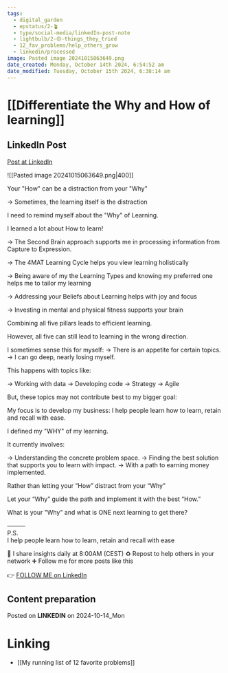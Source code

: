 ```yaml
---
tags:
  - digital_garden
  - epstatus/2-🪴
  - type/social-media/linkedIn-post-note
  - lightbulb/2-🟡-things_they_tried
  - 12_fav_problems/help_others_grow
  - linkedin/processed
image: Pasted image 20241015063649.png
date_created: Monday, October 14th 2024, 6:54:52 am
date_modified: Tuesday, October 15th 2024, 6:38:14 am
---
```

# [[Differentiate the Why and How of learning]]
## LinkedIn Post
[Post at LinkedIn](https://www.linkedin.com/posts/sebastiankamilli_your-how-can-be-a-distraction-from-your-activity-7251472098903093248-t0WN?utm_source=share&utm_medium=member_desktop)

![[Pasted image 20241015063649.png|400]]

Your "How" can be a distraction from your "Why"

→ Sometimes, the learning itself is the distraction 

I need to remind myself about the "Why" of Learning.

I learned a lot about How to learn!

→ The Second Brain approach supports me in processing information from Capture to Expression. 

→ The 4MAT Learning Cycle helps you view learning holistically

→ Being aware of my the Learning Types and knowing my preferred one helps me to tailor my learning

→ Addressing your Beliefs about Learning helps with joy and focus

→ Investing in mental and physical fitness supports your brain 

Combining all five pillars leads to efficient learning. 

However, all five can still lead to learning in the wrong direction. 

I sometimes sense this for myself: 
→ There is an appetite for certain topics. 
→ I can go deep, nearly losing myself. 

This happens with topics like:

→ Working with data
→ Developing code
→ Strategy
→ Agile

But, these topics may not contribute best to my bigger goal:

My focus is to develop my business: 
I help people learn how to learn, retain and recall with ease.

I defined my "WHY" of my learning. 

It currently involves:

→ Understanding the concrete problem space.
→ Finding the best solution that supports you to learn with impact.
→ With a path to earning money implemented. 

Rather than letting your “How” distract from your “Why"

Let your “Why” guide the path and 
implement it with the best “How.”

What is your "Why" and what is ONE next learning to get there?

———  
P.S.  
I help people learn how to learn, retain and recall with ease

🔔 I share insights daily at 8:00AM (CEST)
♻ Repost to help others in your network
➕ Follow me for more posts like this

👉 [FOLLOW ME on LinkedIn](https://www.linkedin.com/comm/mynetwork/discovery-see-all?usecase=PEOPLE_FOLLOWS&followMember=sebastiankamilli)

## Content preparation

Posted on **LINKEDIN** on 2024-10-14_Mon
# Linking
+ [[My running list of 12 favorite problems]]